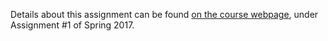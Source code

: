 Details about this assignment can be found [on the course webpage](http://cs231n.github.io/), under Assignment #1 of Spring 2017.
